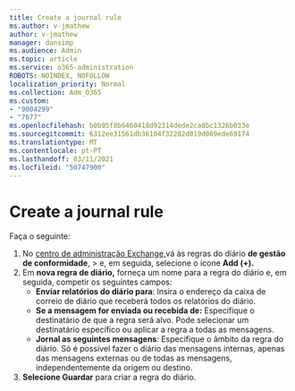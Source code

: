```yaml
---
title: Create a journal rule
ms.author: v-jmathew
author: v-jmathew
manager: dansimp
ms.audience: Admin
ms.topic: article
ms.service: o365-administration
ROBOTS: NOINDEX, NOFOLLOW
localization_priority: Normal
ms.collection: Adm_O365
ms.custom:
- "9004299"
- "7677"
ms.openlocfilehash: b0b95f8b6460418d92314dede2ca8bc1326b033e
ms.sourcegitcommit: 6312ee31561db36104f32282d019d069ede69174
ms.translationtype: MT
ms.contentlocale: pt-PT
ms.lasthandoff: 03/11/2021
ms.locfileid: "50747900"
---
```

# <a name="create-a-journal-rule"></a>Create a journal rule

Faça o seguinte:

1. No [centro de administração Exchange,](https://go.microsoft.com/fwlink/p/?linkid=2059104)vá às regras do diário **de gestão de conformidade**,  >  e, em seguida, selecione o ícone **Add (+).**
2. Em **nova regra de diário,** forneça um nome para a regra do diário e, em seguida, competir os seguintes campos:  
    - **Enviar relatórios do diário para**: Insira o endereço da caixa de correio de diário que receberá todos os relatórios do diário.  
    - **Se a mensagem for enviada ou recebida de:** Especifique o destinatário de que a regra será alvo. Pode selecionar um destinatário específico ou aplicar a regra a todas as mensagens.  
    - **Jornal as seguintes mensagens**: Especifique o âmbito da regra do diário. Só é possível fazer o diário das mensagens internas, apenas das mensagens externas ou de todas as mensagens, independentemente da origem ou destino.
3. **Selecione Guardar** para criar a regra do diário.
